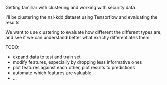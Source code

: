 Getting familiar with clustering and working with security data.

I'll be clustering the nsl-kdd dataset using Tensorflow and evaluating the results

We want to use clustering to evaluate how different the different types are, and see if we can understand better what exactly differentiates them

TODO:
 - expand data to test and train set
 - modify features, especially by dropping less informative ones
 - plot features against each other, plot results to predictions
 - automate which features are valuable
 - ...
